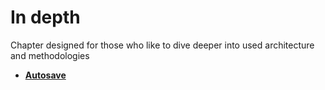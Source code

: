 # In depth

Chapter designed for those who like to dive deeper into used architecture and methodologies 

* [**Autosave**](frontend/in-depth/autosave.md)
